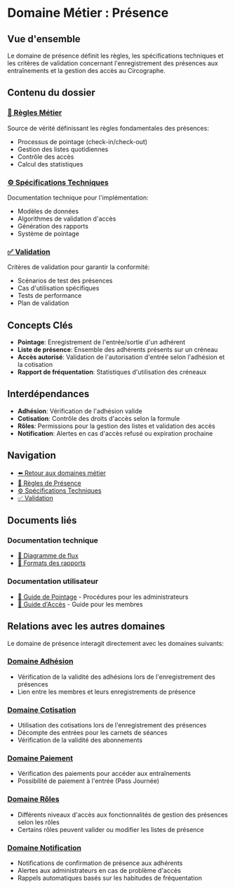 # Domaine Métier : Présence

## Vue d'ensemble

Le domaine de présence définit les règles, les spécifications techniques et les critères de validation concernant l'enregistrement des présences aux entraînements et la gestion des accès au Circographe.

## Contenu du dossier

### [📜 Règles Métier](requirements/1_métier/adhesion/regles.md)
Source de vérité définissant les règles fondamentales des présences:
- Processus de pointage (check-in/check-out)
- Gestion des listes quotidiennes
- Contrôle des accès
- Calcul des statistiques

### [⚙️ Spécifications Techniques](requirements/1_métier/adhesion/specs.md)
Documentation technique pour l'implémentation:
- Modèles de données
- Algorithmes de validation d'accès
- Génération des rapports
- Système de pointage

### [✅ Validation](requirements/1_métier/adhesion/validation.md)
Critères de validation pour garantir la conformité:
- Scénarios de test des présences
- Cas d'utilisation spécifiques
- Tests de performance
- Plan de validation

## Concepts Clés

- **Pointage**: Enregistrement de l'entrée/sortie d'un adhérent
- **Liste de présence**: Ensemble des adhérents présents sur un créneau
- **Accès autorisé**: Validation de l'autorisation d'entrée selon l'adhésion et la cotisation
- **Rapport de fréquentation**: Statistiques d'utilisation des créneaux

## Interdépendances

- **Adhésion**: Vérification de l'adhésion valide
- **Cotisation**: Contrôle des droits d'accès selon la formule
- **Rôles**: Permissions pour la gestion des listes et validation des accès
- **Notification**: Alertes en cas d'accès refusé ou expiration prochaine

## Navigation

- [⬅️ Retour aux domaines métier](/requirements/1_métier/)
- [📜 Règles de Présence](requirements/1_métier/adhesion/regles.md)
- [⚙️ Spécifications Techniques](requirements/1_métier/adhesion/specs.md)
- [✅ Validation](requirements/1_métier/adhesion/validation.md)

## Documents liés

### Documentation technique
- [📝 Diagramme de flux](../..../../docs/architecture/diagrams/check_in_flow.md)
- [📝 Formats des rapports](../../docs/architecture/reports/attendance_reports.md)

### Documentation utilisateur
- [📘 Guide de Pointage](/docs/business/regles/pointage.md) - Procédures pour les administrateurs
- [📗 Guide d'Accès](/docs/utilisateur/guides/acces_entrainement.md) - Guide pour les membres

## Relations avec les autres domaines

Le domaine de présence interagit directement avec les domaines suivants:

### [Domaine Adhésion](requirements/1_métier/adhesion/index.md)
- Vérification de la validité des adhésions lors de l'enregistrement des présences
- Lien entre les membres et leurs enregistrements de présence

### [Domaine Cotisation](requirements/1_métier/adhesion/index.md)
- Utilisation des cotisations lors de l'enregistrement des présences
- Décompte des entrées pour les carnets de séances
- Vérification de la validité des abonnements

### [Domaine Paiement](requirements/1_métier/adhesion/index.md)
- Vérification des paiements pour accéder aux entraînements
- Possibilité de paiement à l'entrée (Pass Journée)

### [Domaine Rôles](requirements/1_métier/adhesion/index.md)
- Différents niveaux d'accès aux fonctionnalités de gestion des présences selon les rôles
- Certains rôles peuvent valider ou modifier les listes de présence

### [Domaine Notification](requirements/1_métier/adhesion/index.md)
- Notifications de confirmation de présence aux adhérents
- Alertes aux administrateurs en cas de problème d'accès
- Rappels automatiques basés sur les habitudes de fréquentation 